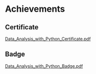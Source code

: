 

# Achievements
## Certificate
[Data_Analysis_with_Python_Certificate.pdf](https://prod-files-secure.s3.us-west-2.amazonaws.com/03e82b26-cccb-4906-bb56-adabcbdc0655/1aa3a050-2338-4a85-85d5-899bad17a31c/Data_Analysis_with_Python_Certificate.pdf?X-Amz-Algorithm=AWS4-HMAC-SHA256&X-Amz-Content-Sha256=UNSIGNED-PAYLOAD&X-Amz-Credential=ASIAZI2LB466TMI44CCV%2F20250203%2Fus-west-2%2Fs3%2Faws4_request&X-Amz-Date=20250203T151553Z&X-Amz-Expires=3600&X-Amz-Security-Token=IQoJb3JpZ2luX2VjEP7%2F%2F%2F%2F%2F%2F%2F%2F%2F%2FwEaCXVzLXdlc3QtMiJHMEUCIQDcNaKJ39shC%2Fb%2B3isokXltvVdADhQ%2BVXmV4JOv47eq3AIgOLsfV3U1MEulUQABlsnD1U3rx5TBnUvhW%2BHMLmI7C3Qq%2FwMIFxAAGgw2Mzc0MjMxODM4MDUiDEqdbKxFY49lHWd6dCrcA74P1Uxr55Mx1RQhDMrfw0XcFQY%2FSdG7tC%2FoDofkKZ2eRfKBJG1vkYXqN%2B1xSVt%2BAolKS1UaEC2uV4C9BET2AXsYT3%2FyfpSR61oqkgtSsp3vhksJcyVzo8SeOW%2Bt7riYDbMNxpIiBIwIdntmHC3NubJkQcZIQOKn%2FOW83C7vwcblvdFi2aNCXwgfN%2FIUtIEoyYASrtOKbejoB9pmLyV0Z4Tlt37vWnWfSTCjuvrejoNocdxRiGzzhXFINVkWtorEmOrZxA5uF4nhXj4HQBFMeyfkPru6XMk6IX4Ym4LKFaLjq%2F%2F6c5eZKEBurWxynyrVECzGf5xuqGb9lOpsVDS4AflBTiIhmsJ4WRZq6iTuqshxIJ0eCfIb3kBLeLBJ3ItnnSiFrXmDq8%2FB5Yhfx%2BeoIry9%2BU9xNaD%2BDePf5ycchIAMzbFyDGkNSK0KeYfK95lUKg5FB9YaU3YkfHb5n%2Bcg%2BVRAW9%2BrEnAwjqtif7Krt8urQvmrRyNbB%2FbaxNm5b0drSt5%2BpoCDtMDNPsxBxETbrUZ%2FQhzgFvZymKroUQzdvpl%2BgXNr3jeWgAq1UfO50DBr91VF%2FMElyMxMFfHnuH7UnnTQCea9RvMfoPWC8Hw%2Bors%2Bt3ZtrjbYsz4iPTvkMPiNg70GOqUB3O%2B5wrL5jUbTBTx%2FU3wL880EF%2BKshV5Ya2Ds2uRXF743uo%2B6SfisANwP3ZmtnhZsL%2FweKuRqCo0pK3RKcWN56p5v8HTzKKG5Qsp8HiHKSsj14JZcTZQvPpQBhx5eC16y4c%2BUvKceu0V6GejpNSw%2FcsxLK%2BKZhrRkQvfbUuL%2FOELR67%2F2ItGRJ4nBW3LAeJ54zh5rdKUwN9JpXcUBIVWua1GuDtnU&X-Amz-Signature=ae933d055a18371720637ccd50940fb8546782faabcc8dba00c53598a76fc016&X-Amz-SignedHeaders=host&x-id=GetObject)
## Badge
[Data_Analysis_with_Python_Badge.pdf](https://prod-files-secure.s3.us-west-2.amazonaws.com/03e82b26-cccb-4906-bb56-adabcbdc0655/4fa9bcf8-b584-40dd-8775-c0bfadf6a6f0/Data_Analysis_with_Python_Badge.pdf?X-Amz-Algorithm=AWS4-HMAC-SHA256&X-Amz-Content-Sha256=UNSIGNED-PAYLOAD&X-Amz-Credential=ASIAZI2LB466TMI44CCV%2F20250203%2Fus-west-2%2Fs3%2Faws4_request&X-Amz-Date=20250203T151553Z&X-Amz-Expires=3600&X-Amz-Security-Token=IQoJb3JpZ2luX2VjEP7%2F%2F%2F%2F%2F%2F%2F%2F%2F%2FwEaCXVzLXdlc3QtMiJHMEUCIQDcNaKJ39shC%2Fb%2B3isokXltvVdADhQ%2BVXmV4JOv47eq3AIgOLsfV3U1MEulUQABlsnD1U3rx5TBnUvhW%2BHMLmI7C3Qq%2FwMIFxAAGgw2Mzc0MjMxODM4MDUiDEqdbKxFY49lHWd6dCrcA74P1Uxr55Mx1RQhDMrfw0XcFQY%2FSdG7tC%2FoDofkKZ2eRfKBJG1vkYXqN%2B1xSVt%2BAolKS1UaEC2uV4C9BET2AXsYT3%2FyfpSR61oqkgtSsp3vhksJcyVzo8SeOW%2Bt7riYDbMNxpIiBIwIdntmHC3NubJkQcZIQOKn%2FOW83C7vwcblvdFi2aNCXwgfN%2FIUtIEoyYASrtOKbejoB9pmLyV0Z4Tlt37vWnWfSTCjuvrejoNocdxRiGzzhXFINVkWtorEmOrZxA5uF4nhXj4HQBFMeyfkPru6XMk6IX4Ym4LKFaLjq%2F%2F6c5eZKEBurWxynyrVECzGf5xuqGb9lOpsVDS4AflBTiIhmsJ4WRZq6iTuqshxIJ0eCfIb3kBLeLBJ3ItnnSiFrXmDq8%2FB5Yhfx%2BeoIry9%2BU9xNaD%2BDePf5ycchIAMzbFyDGkNSK0KeYfK95lUKg5FB9YaU3YkfHb5n%2Bcg%2BVRAW9%2BrEnAwjqtif7Krt8urQvmrRyNbB%2FbaxNm5b0drSt5%2BpoCDtMDNPsxBxETbrUZ%2FQhzgFvZymKroUQzdvpl%2BgXNr3jeWgAq1UfO50DBr91VF%2FMElyMxMFfHnuH7UnnTQCea9RvMfoPWC8Hw%2Bors%2Bt3ZtrjbYsz4iPTvkMPiNg70GOqUB3O%2B5wrL5jUbTBTx%2FU3wL880EF%2BKshV5Ya2Ds2uRXF743uo%2B6SfisANwP3ZmtnhZsL%2FweKuRqCo0pK3RKcWN56p5v8HTzKKG5Qsp8HiHKSsj14JZcTZQvPpQBhx5eC16y4c%2BUvKceu0V6GejpNSw%2FcsxLK%2BKZhrRkQvfbUuL%2FOELR67%2F2ItGRJ4nBW3LAeJ54zh5rdKUwN9JpXcUBIVWua1GuDtnU&X-Amz-Signature=d9f0892a2fe67ba71168a2525cab6e5517b53e5fd7eb462cf6101394c513d82e&X-Amz-SignedHeaders=host&x-id=GetObject)
